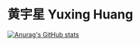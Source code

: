 
# 黄宇星 Yuxing Huang

[![Anurag's GitHub stats](https://github-readme-stats.vercel.app/api?username=huangyx7)](https://github.com/anuraghazra/github-readme-stats)
